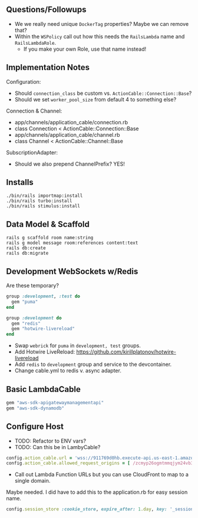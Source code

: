 ## Questions/Followups

- We we really need unique `DockerTag` properties? Maybe we can remove that?
- Within the `WSPolicy` call out how this needs the `RailsLambda` name and `RailsLambdaRole`.
  - If you make your own Role, use that name instead!

## Implementation Notes

Configuration:
- Should `connection_class` be custom vs. `ActionCable::Connection::Base`?
- Should we set `worker_pool_size` from default 4 to something else?

Connection & Channel:
- app/channels/application_cable/connection.rb
- class Connection < ActionCable::Connection::Base
- app/channels/application_cable/channel.rb
- class Channel < ActionCable::Channel::Base

SubscriptionAdapter:
- Should we also prepend ChannelPrefix? YES!

## Installs

```shell
./bin/rails importmap:install
./bin/rails turbo:install
./bin/rails stimulus:install
```

## Data Model & Scaffold

```shell
rails g scaffold room name:string
rails g model message room:references content:text
rails db:create
rails db:migrate
```

## Development WebSockets w/Redis

Are these temporary?

```ruby
group :development, :test do
  gem "puma"
end

group :development do
  gem "redis"
  gem "hotwire-livereload"
end
```

* Swap `webrick` for `puma` in `development, test` groups.
* Add Hotwire LiveReload: https://github.com/kirillplatonov/hotwire-livereload
* Add `redis` to `development` group and service to the devcontainer.
* Change cable.yml to redis v. async adapter.

## Basic LambdaCable

```ruby
gem "aws-sdk-apigatewaymanagementapi"
gem "aws-sdk-dynamodb"
```

## Configure Host

* TODO: Refactor to ENV vars?
* TODO: Can this be in LambyCable?

```ruby
config.action_cable.url = 'wss://911769d0hb.execute-api.us-east-1.amazonaws.com/cable'
config.action_cable.allowed_request_origins = [ /zcmyp26ogmtmmqjym24vb35pju0rmysm.lambda-url.us-east-1.on.aws/ ]
```

* Call out Lambda Function URLs but you can use CloudFront to map to a single domain.

Maybe needed. I did have to add this to the application.rb for easy session name.

```ruby
config.session_store :cookie_store, expire_after: 1.day, key: '_session'
```

